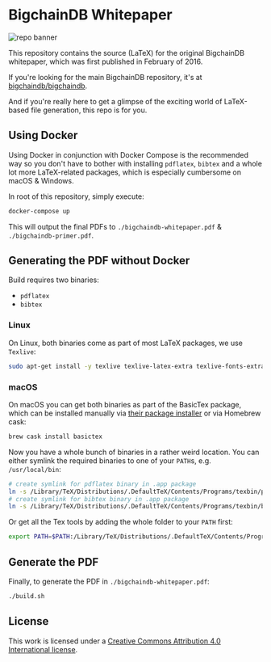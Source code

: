 # BigchainDB Whitepaper

![repo banner](media/repo-banner@2x.png)

This repository contains the source (LaTeX) for the original BigchainDB whitepaper, which was first published in February of 2016.

If you're looking for the main BigchainDB repository, it's at [bigchaindb/bigchaindb](https://github.com/bigchaindb/bigchaindb).

And if you're really here to get a glimpse of the exciting world of LaTeX-based file generation, this repo is for you.

## Using Docker

Using Docker in conjunction with Docker Compose is the recommended way so you don't have to bother with installing `pdflatex`, `bibtex` and a whole lot more LaTeX-related packages, which is especially cumbersome on macOS & Windows.

In root of this repository, simply execute:

```bash
docker-compose up
```

This will output the final PDFs to `./bigchaindb-whitepaper.pdf` & `./bigchaindb-primer.pdf`.

## Generating the PDF without Docker

Build requires two binaries:

- `pdflatex`
- `bibtex`

### Linux

On Linux, both binaries come as part of most LaTeX packages, we use `Texlive`:

```bash
sudo apt-get install -y texlive texlive-latex-extra texlive-fonts-extra pdftk
```

### macOS

On macOS you can get both binaries as part of the BasicTex package, which can be installed manually via [their package installer](http://www.tug.org/mactex/morepackages.html) or via Homebrew cask:

```bash
brew cask install basictex
```

Now you have a whole bunch of binaries in a rather weird location. You can either symlink the required binaries to one of your `PATH`s, e.g. `/usr/local/bin`:

```bash
# create symlink for pdflatex binary in .app package
ln -s /Library/TeX/Distributions/.DefaultTeX/Contents/Programs/texbin/pdflatex /usr/local/bin/pdflatex
# create symlink for bibtex binary in .app package
ln -s /Library/TeX/Distributions/.DefaultTeX/Contents/Programs/texbin/bibtex /usr/local/bin/bibtex
```

Or get all the Tex tools by adding the whole folder to your `PATH` first:

```bash
export PATH=$PATH:/Library/TeX/Distributions/.DefaultTeX/Contents/Programs/texbin
```

## Generate the PDF

Finally, to generate the PDF in `./bigchaindb-whitepaper.pdf`:

```bash
./build.sh
```

## License

This work is licensed under a [Creative Commons Attribution 4.0 International license](https://creativecommons.org/licenses/by/4.0/).
